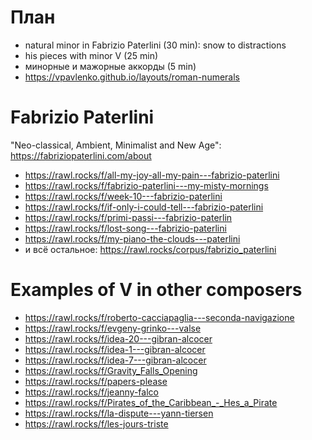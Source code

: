 # План

- natural minor in Fabrizio Paterlini (30 min): snow to distractions
- his pieces with minor V (25 min)
- минорные и мажорные аккорды (5 min)
- https://vpavlenko.github.io/layouts/roman-numerals


# Fabrizio Paterlini

"Neo-classical, Ambient, Minimalist and New Age": https://fabriziopaterlini.com/about

- https://rawl.rocks/f/all-my-joy-all-my-pain---fabrizio-paterlini
- https://rawl.rocks/f/fabrizio-paterlini---my-misty-mornings
- https://rawl.rocks/f/week-10---fabrizio-paterlini
- https://rawl.rocks/f/if-only-i-could-tell---fabrizio-paterlini
- https://rawl.rocks/f/primi-passi---fabrizio-paterlin
- https://rawl.rocks/f/lost-song---fabrizio-paterlini
- https://rawl.rocks/f/my-piano-the-clouds---paterlini
- и всё остальное: https://rawl.rocks/corpus/fabrizio_paterlini


# Examples of V in other composers

- https://rawl.rocks/f/roberto-cacciapaglia---seconda-navigazione
- https://rawl.rocks/f/evgeny-grinko---valse
- https://rawl.rocks/f/idea-20---gibran-alcocer
- https://rawl.rocks/f/idea-1---gibran-alcocer
- https://rawl.rocks/f/idea-7---gibran-alcocer
- https://rawl.rocks/f/Gravity_Falls_Opening
- https://rawl.rocks/f/papers-please
- https://rawl.rocks/f/jeanny-falco
- https://rawl.rocks/f/Pirates_of_the_Caribbean_-_Hes_a_Pirate
- https://rawl.rocks/f/la-dispute---yann-tiersen
- https://rawl.rocks/f/les-jours-triste
